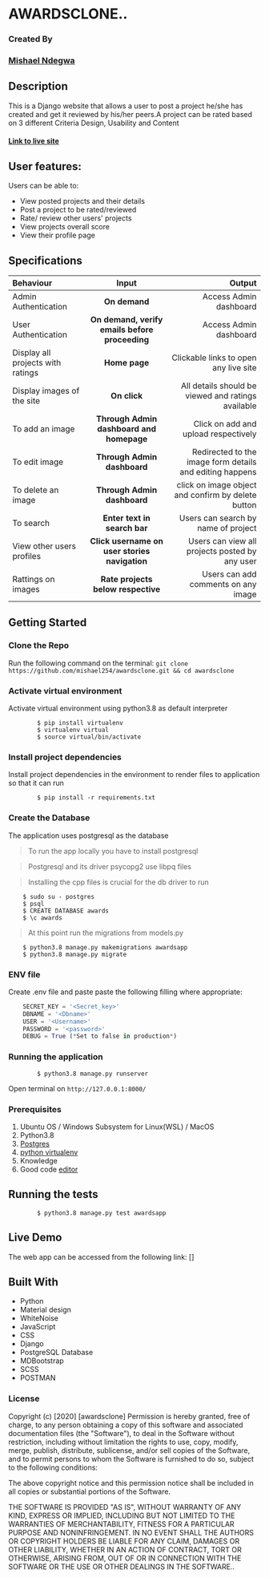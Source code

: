# AWARDSCLONE..

### Created By
### [Mishael Ndegwa](https://github.com/mishael254)


## Description
This is a Django website that allows a user to post a project he/she has created and get it reviewed by his/her peers.A project can be rated based on 3 different Criteria Design,
Usability and Content
 
 #### [Link to live site](https://mishawards.herokuapp.com/)

## User features:

Users can be able to:
* View posted projects and their details
* Post a project to be rated/reviewed
* Rate/ review other users' projects
* View projects overall score
* View their profile page



## Specifications
| Behaviour | Input | Output |
| :---------------- | :---------------: | ------------------: |
| Admin Authentication | **On demand** | Access Admin dashboard |
| User Authentication | **On demand, verify emails before proceeding** | Access Admin dashboard |
| Display all projects with ratings | **Home page** | Clickable links to open any live site |
| Display images of the site | **On  click** | All details should be viewed and ratings available|
| To add an image  | **Through Admin dashboard and homepage** | Click on add and upload respectively|
| To edit image  | **Through Admin dashboard** | Redirected to the  image form details and editing happens|
| To delete an image  | **Through Admin dashboard** | click on image object and confirm by delete button|
| To search  | **Enter text in search bar** | Users can search by name of project|
| View other users profiles  | **Click username on user stories navigation** | Users can view all projects posted by any user|
| Rattings on images | **Rate projects below respective** | Users can add comments on any image|


## Getting Started
### Clone the Repo
Run the following command on the terminal:
`git clone https://github.com/mishael254/awardsclone.git && cd awardsclone`

### Activate virtual environment
Activate virtual environment using python3.8 as default interpreter
```
        $ pip install virtualenv
        $ virtualenv virtual
        $ source virtual/bin/activate
```

### Install project dependencies
Install project dependencies in the environment to render files to application so that it can run
```
        $ pip install -r requirements.txt
```

### Create the Database
The application uses postgresql as the database 

> To run the app locally you have to install postgresql

> Postgresql and its driver psycopg2 use libpq files

> Installing the cpp files is crucial for the db driver to run

        $ sudo su - postgres
        $ psql
        $ CREATE DATABASE awards
        $ \c awards

> At this point run the migrations from models.py

        $ python3.8 manage.py makemigrations awardsapp
        $ python3.8 manage.py migrate

### ENV file
Create .env file and paste paste the following filling where appropriate:
```python
    SECRET_KEY = '<Secret_key>'
    DBNAME = '<Dbname>'
    USER = '<Username>'
    PASSWORD = '<password>'
    DEBUG = True (*Set to false in production*)
```

### Running the application
```
        $ python3.8 manage.py runserver
```
Open terminal on `http://127.0.0.1:8000/`
        

### Prerequisites

1. Ubuntu OS / Windows Subsystem for Linux(WSL) / MacOS
2. Python3.8
3. [Postgres](https://www.postgresql.org/download/)
4. [python virtualenv](https://gist.github.com/Geoyi/d9fab4f609e9f75941946be45000632b)
5. Knowledge
6. Good code [editor](code.visualstudio.org)

## Running the tests

```
        $ python3.8 manage.py test awardsapp

```



## Live Demo

The web app can be accessed from the following link: []

## Built With
* Python
* Material design
* WhiteNoise
* JavaScript
* CSS
* Django
* PostgreSQL Database
* MDBootstrap
* SCSS
* POSTMAN


### License
Copyright (c) [2020] [awardsclone] Permission is hereby granted, free of charge, to any person obtaining a copy of this software and associated documentation files (the "Software"), to deal in the Software without restriction, including without limitation the rights to use, copy, modify, merge, publish, distribute, sublicense, and/or sell copies of the Software, and to permit persons to whom the Software is furnished to do so, subject to the following conditions:

The above copyright notice and this permission notice shall be included in all copies or substantial portions of the Software.

THE SOFTWARE IS PROVIDED "AS IS", WITHOUT WARRANTY OF ANY KIND, EXPRESS OR IMPLIED, INCLUDING BUT NOT LIMITED TO THE WARRANTIES OF MERCHANTABILITY, FITNESS FOR A PARTICULAR PURPOSE AND NONINFRINGEMENT. IN NO EVENT SHALL THE AUTHORS OR COPYRIGHT HOLDERS BE LIABLE FOR ANY CLAIM, DAMAGES OR OTHER LIABILITY, WHETHER IN AN ACTION OF CONTRACT, TORT OR OTHERWISE, ARISING FROM, OUT OF OR IN CONNECTION WITH THE SOFTWARE OR THE USE OR OTHER DEALINGS IN THE SOFTWARE..
